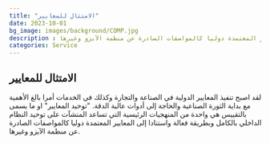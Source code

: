 ```yaml
---
title: "الامتثال للمعايير"
date: 2023-10-01
bg_image: images/background/COMP.jpg
description : لقد اصبح تنفيذ المعايير الدولية في الصناعة والتجارة وكذلك في الخدمات أمرا بالغ الأهمية مع بداية الثورة الصناعية والحاجة إلى أدوات عالية الدقة. "توحيد المعايير" او ما يسمى بالتقييس هي واحدة من المنهجيات الرئيسية التي تساعد المنشآت على توحيد النظام الداخلي بالكامل وبطريقة فعالة واستنادا إلى المعايير المعتمدة دوليا كالمواصفات الصادرة عن منظمة الآيزو وغيرها.
categories: Service
---
```


## الامتثال للمعايير

لقد اصبح تنفيذ المعايير الدولية في الصناعة والتجارة وكذلك في الخدمات أمرا بالغ الأهمية مع بداية الثورة الصناعية والحاجة إلى أدوات عالية الدقة. "توحيد المعايير" او ما يسمى بالتقييس هي واحدة من المنهجيات الرئيسية التي تساعد المنشآت على توحيد النظام الداخلي بالكامل وبطريقة فعالة واستنادا إلى المعايير المعتمدة دوليا كالمواصفات الصادرة عن منظمة الآيزو وغيرها.